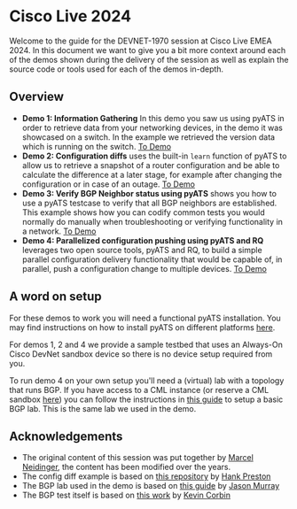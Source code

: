 # Cisco Live 2024 

Welcome to the guide for the DEVNET-1970 session at Cisco Live EMEA 2024. In this document we want to give you a bit more context around each of the demos shown during the delivery of the session as well as explain the source code or tools used for each of the demos in-depth. 

## Overview

* **Demo 1: Information Gathering** 
In this demo you saw us using pyATS in order to retrieve data from your networking devices, in the demo it was showcased on a switch. In the example we retrieved the version data which is running on the switch. [To Demo](sections/01-info_gathering/)
* **Demo 2: Configuration diffs** uses the built-in `learn` function of pyATS to allow us to retrieve a snapshot of a router configuration and be able to calculate the difference at a later stage, for example after changing the configuration or in case of an outage. [To Demo](sections/02-config_diff/)
* **Demo 3: Verify BGP Neighbor status using pyATS** shows you how to use a pyATS testcase to verify that all BGP neighbors are established. This example shows how you can codify common tests you would normally do manually when troubleshooting or verifying functionality in a network. [To Demo](sections/03-pyats_bgp/)
* **Demo 4: Parallelized configuration pushing using pyATS and RQ** leverages two open source tools, pyATS and RQ, to build a simple parallel configuration delivery functionality that would be capable of, in parallel, push a configuration change to multiple devices. [To Demo](sections/04-parallel_config/)


## A word on setup

For these demos to work you will need a functional pyATS installation. You may find instructions on how to install pyATS on different platforms [here](https://pubhub.devnetcloud.com/media/pyats/docs/getting_started/index.html#installation). 

For demos 1, 2 and 4 we provide a sample testbed that uses an Always-On Cisco DevNet sandbox device so there is no device setup required from you. 

To run demo 4 on your own setup you'll need a (virtual) lab with a topology that runs BGP. If you have access to a CML instance (or reserve a CML sandbox [here](https://devnetsandbox.cisco.com)) you can follow the instructions in [this guide](https://jasonmurray.org/posts/2021/basicbgp/) to setup a basic BGP lab. This is the same lab we used in the demo.

## Acknowledgements

* The original content of this session was put together by [Marcel Neidinger](https://github.com/sQu4rks), the content has been modified over the years. 
* The config diff example is based on [this repository](https://github.com/hpreston/genie-config-diff) by [Hank Preston](https://twitter.com/hfpreston)
* The BGP lab used in the demo is based on [this guide](https://jasonmurray.org/posts/2021/basicbgp/) by [Jason Murray](https://twitter.com/0xJasonMurray/)
* The BGP test itself is based on [this work](https://github.com/kecorbin/pyats-network-checks) by [Kevin Corbin](https://twitter.com/kecorbin)

